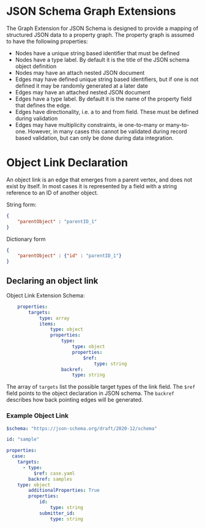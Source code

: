 
# JSON Schema Graph Extensions

The Graph Extension for JSON Schema is designed to provide a mapping of structured JSON data to a property graph. 
The property graph is assumed to have the following properties:
 - Nodes have a unique string based identifier that must be defined
 - Nodes have a type label. By default it is the title of the JSON schema object definition
 - Nodes may have an attach nested JSON document
 - Edges may have defined unique string based identifiers, but if one is not defined it may be randomly generated at a later date
 - Edges may have an attached nested JSON document
 - Edges have a type label. By default it is the name of the property field that defines the edge.
 - Edges have directionality, i.e. a to and from field. These must be defined during validation
 - Edges may have multiplicity constraints, ie one-to-many or many-to-one. However, in many cases this cannot be validated during record based validation, but can only be done during data integration. 


# Object Link Declaration
An object link is an edge that emerges from a parent vertex, and does not exist by itself. In most cases it is represented by a field 
with a string reference to an ID of another object. 

String form:
```json
{
    "parentObject" : "parentID_1"
}
```

Dictionary form
```json
{
    "parentObject" : {"id" : "parentID_1"}
}
```


## Declaring an object link

Object Link Extension Schema:
```yaml
	properties:
		targets:
			type: array
			items:
			    type: object
				properties:
					type:
                        type: object
						properties:
							$ref:
								type: string
					backref:
						type: string
```

The array of `targets` list the possible target types of the link field. The `$ref` field points to the object declaration in JSON
schema. The `backref` describes how back pointing edges will be generated. 


### Example Object Link
```yaml
$schema: "https://json-schema.org/draft/2020-12/schema"

id: "sample"

properties:
  case:
    targets: 
      - type: 
          $ref: case.yaml
        backref: samples
    type: object
        additionalProperties: True
        properties:
            id:
                type: string
            submitter_id:
                type: string
```


